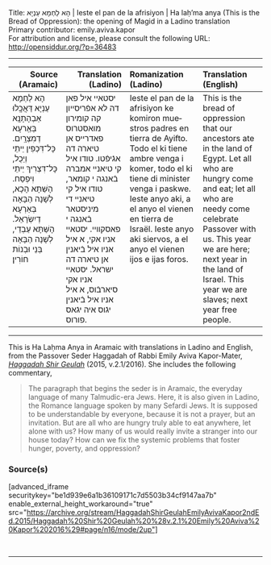 <html>
<head></head>
<body>
Title: הָא לַחְמָא עַנְיָא | Ieste el pan de la afrisiyon | Ha laḥ’ma anya (This is the Bread of Oppression): the opening of Magid in a Ladino translation<br />
Primary contributor: emily.aviva.kapor<br />
For attribution and license, please consult the following URL: <a href="http://opensiddur.org/?p=36483">http://opensiddur.org/?p=36483</a>
<p />
<hr />

<table style="width:100%;margin-left: auto;margin-right: auto;" class="draggable">
<thead><tr><th id="x" style="text-align: right;">Source (Aramaic)</th><th style="text-align: right;">Translation (Ladino)</th><th style="text-align: left;">Romanization (Ladino)</th><th style="text-align: left;">Translation (English)</th></tr></thead>
<tbody>
<tr><td style="vertical-align:top;">
<div class="aramaic"><span lang="he">
הָא לַחְמָא עַנְיָא דַּאֲכָֽלוּ אַבְהָתָנָֽא בְּאְַרעָא דְמִצְרָֽיִם. כָּל־דִּכְפִין יֵיתֵי וְיֵכֻל, כָּל־דִּצְרִיךְ יֵיתֵי וִיפְסַח. הָשַּׁתָּא הָכָא, לְשָׁנָה הַבָּאָה בְּאַרְעָא דְיִשְׂרָאֵל. הָשַּׁתָּא עַבְדֵי, לְשָׁנָה הַבָּאָה בְּנֵי וּבְנוֹת חוֹרִין׃
</span></div></td>
 
<td style="vertical-align:top;">
<div class="ladino"><span lang="he">
יסטאיי איל פאן דה לא אפֿריסייון קה קומירון מואסטרוס פאדרייס אן טיארה דה אגֿיפֿטו. טודו איל קי טיאניי אמברה בֿאנגה י קומאר, טודו איל קי טיאניי די מיניסטאר בֿאנגה י פאסקוויי. יסטאיי אניו אקי, א איל אניו איל בֿיאנין אן טיארה דה ישראל. יסטאיי אניו אקי סיארבֿוס, א איל אניו איל בֿיאנין יגֿוס איה יגֿאס פורוס.
</span></div></td>
 
<td style="vertical-align:top;">
<div class="romanized-hebrew"><span lang="en">
Ieste el pan de la afrisiyon ke komiron muestros padres en tierra de Ayifto. Todo el ki tiene ambre venga i komer, todo el ki tiene di minister venga i paskwe. Ieste anyo aki, a el anyo el vienen en tierra de Israël. Ieste anyo aki siervos, a el anyo el vienen ijos e ijas foros.
</span></div></td>
 
<td style="vertical-align:top;">
<div class="english">
This is the bread of oppression that our ancestors ate in the land of Egypt. Let all who are hungry come and eat; let all who are needy come celebrate Passover with us. This year we are here; next year in the land of Israel. This year we are slaves; next year free people.
</div></td></tr>
</tbody></table>

<hr />

This is Ha Laḥma Anya in Aramaic with translations in Ladino and English, from the Passover Seder Haggadah of Rabbi Emily Aviva Kapor-Mater, <em><a href="/?p=8819">Haggadah Shir Geulah</a></em> (2015, v.2.1/2016). She includes the following commentary,

<blockquote>
The paragraph that begins the seder is in Aramaic, the everyday language of many Talmudic-era Jews. Here, it is also given in Ladino, the Romance language spoken by many Sefardi Jews. It is supposed to be understandable by everyone, because it is not a prayer, but an invitation. But are all who are hungry truly able to eat anywhere, let alone with us? How many of us would really invite a stranger into our house today? How can we fix the systemic problems that foster hunger, poverty, and oppression?
</blockquote>

<h3>Source(s)</h3>

[advanced_iframe securitykey="be1d939e6a1b36109171c7d5503b34cf9147aa7b" enable_external_height_workaround="true" src="https://archive.org/stream/HaggadahShirGeulahEmilyAvivaKapor2ndEd.2015/Haggadah%20Shir%20Geulah%20%28v.2.1%20Emily%20Aviva%20Kapor%202016%29#page/n16/mode/2up"]

&nbsp;

<hr />

&nbsp;

</body>
</html>